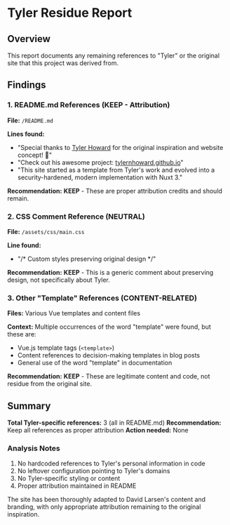 # Tyler Residue Report

## Overview
This report documents any remaining references to "Tyler" or the original site that this project was derived from.

## Findings

### 1. README.md References (KEEP - Attribution)
**File:** `/README.md`

**Lines found:**
- "Special thanks to [Tyler Howard](https://github.com/tylernhoward) for the original inspiration and website concept! 🙌"
- "Check out his awesome project: [tylernhoward.github.io](https://github.com/tylernhoward/tylernhoward.github.io)"
- "This site started as a template from Tyler's work and evolved into a security-hardened, modern implementation with Nuxt 3."

**Recommendation:** **KEEP** - These are proper attribution credits and should remain.

### 2. CSS Comment Reference (NEUTRAL)
**File:** `/assets/css/main.css`

**Line found:**
- "/* Custom styles preserving original design */"

**Recommendation:** **KEEP** - This is a generic comment about preserving design, not specifically about Tyler.

### 3. Other "Template" References (CONTENT-RELATED)
**Files:** Various Vue templates and content files

**Context:** Multiple occurrences of the word "template" were found, but these are:
- Vue.js template tags (`<template>`)
- Content references to decision-making templates in blog posts
- General use of the word "template" in documentation

**Recommendation:** **KEEP** - These are legitimate content and code, not residue from the original site.

## Summary

**Total Tyler-specific references:** 3 (all in README.md)
**Recommendation:** Keep all references as proper attribution
**Action needed:** None

### Analysis Notes
1. No hardcoded references to Tyler's personal information in code
2. No leftover configuration pointing to Tyler's domains
3. No Tyler-specific styling or content
4. Proper attribution maintained in README

The site has been thoroughly adapted to David Larsen's content and branding, with only appropriate attribution remaining to the original inspiration.